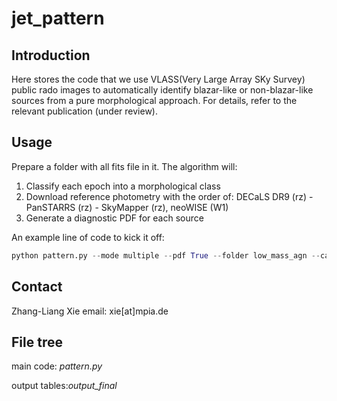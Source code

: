 # jet_pattern

## Introduction

Here stores the code that we use VLASS(Very Large Array SKy Survey) public rado images to automatically identify blazar-like or non-blazar-like sources from a pure morphological approach. For details, refer to the relevant publication (under review).

## Usage

Prepare a folder with all fits file in it. The algorithm will:

1. Classify each epoch into a morphological class
2. Download reference photometry with the order of: DECaLS DR9 (rz) - PanSTARRS (rz) - SkyMapper (rz), neoWISE (W1)
3. Generate a diagnostic PDF for each source

An example line of code to kick it off:

```python
python pattern.py --mode multiple --pdf True --folder low_mass_agn --catalog /Path/to/Catalog
```
## Contact
Zhang-Liang Xie
email: xie[at]mpia.de

## File tree
main code: _pattern.py_

output tables:_output_final_
